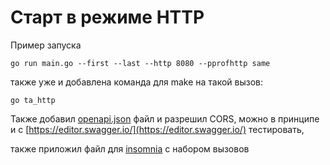 # Старт в режиме HTTP

Пример запуска

`go run main.go --first --last --http 8080 --pprofhttp same`

также уже и добавлена команда для make на такой вызов:

`go ta_http`

Также добавил [openapi.json](openapi.json) файл и разрешил CORS,
можно в принципе и с [https://editor.swagger.io/](https://editor.swagger.io/) тестировать,

также приложил файл для [insomnia](insomnia.json) с набором вызовов